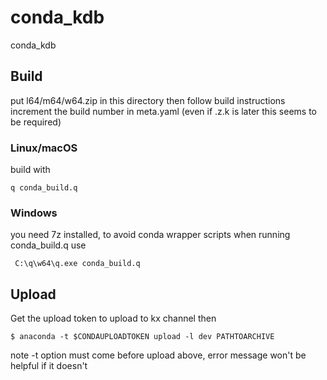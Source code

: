 # conda_kdb
conda_kdb
## Build
put l64/m64/w64.zip in this directory then follow build instructions
increment the build number in meta.yaml (even if .z.k is later this seems to be required)
### Linux/macOS

build with 
```
q conda_build.q
```

### Windows

you need 7z installed, to avoid conda wrapper scripts when running conda_build.q  use
```
 C:\q\w64\q.exe conda_build.q
```


## Upload
Get the upload token to upload to kx channel then

```
$ anaconda -t $CONDAUPLOADTOKEN upload -l dev PATHTOARCHIVE
```

note -t option must come before upload above, error message won't be helpful if it doesn't

